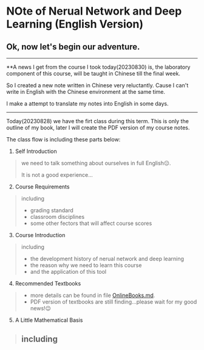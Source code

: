 # NOte of Nerual Network and Deep Learning (English Version)

Ok, now let's begin our adventure.
---

---
**A news I get from the course I took today(20230830) is, the laboratory component of this course, will be taught in Chinese till the final week.

So I created a new note written in Chinese very reluctantly. Cause I can't write in English with the Chinese environment at the same time.

I make a attempt to translate my notes into English in some days.

---

Today(20230828) we have the firt class during this term.
This is only the outline of my book, later I will create the PDF version of my course notes.

The class flow is including these parts below:
1. Self Introduction
> we need to talk something about ourselves in full English😑.
> 
> It is not a good experience...
2. Course Requirements
> including 
>   - grading standard
>   - classroom disciplines
>   - some other fectors that will affect course scores
3. Course Introduction
>including 
>   - the development history of nerual network and deep learning
>   - the reason why we need to learn this course
>   - and the application of this tool
4. Recommended Textbooks
>   - more details can be found in file [OnlineBooks.md](../Textbook/OnlineBooks.md).
>   - PDF version of textbooks are still finding...please wait for my good news!😉
5. A Little Mathematical Basis
> including
>   - 







